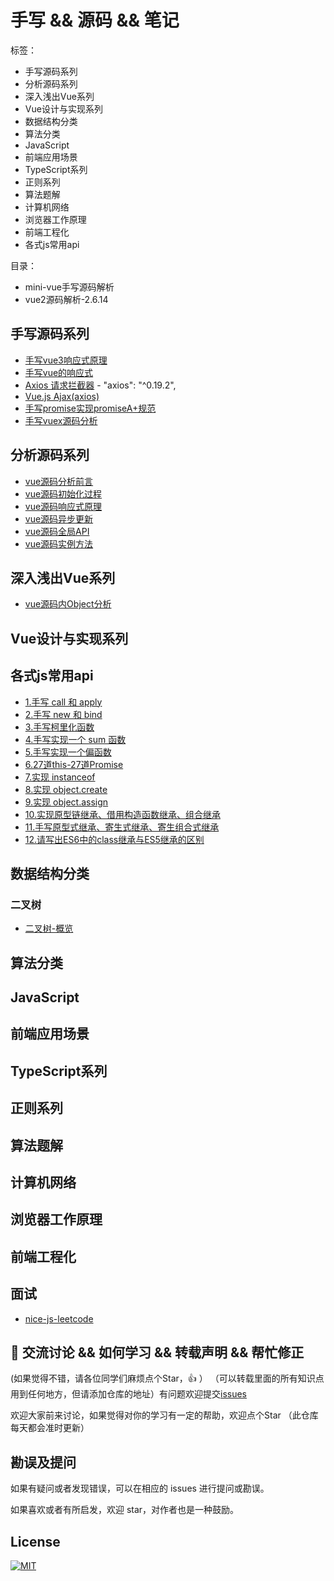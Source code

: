 # 手写 && 源码 && 笔记

标签：

- 手写源码系列
- 分析源码系列 
- 深入浅出Vue系列
- Vue设计与实现系列
- 数据结构分类
- 算法分类
- JavaScript
- 前端应用场景
- TypeScript系列
- 正则系列
- 算法题解
- 计算机网络
- 浏览器工作原理
- 前端工程化
- 各式js常用api

目录：

- mini-vue手写源码解析
- vue2源码解析-2.6.14

## 手写源码系列

- [手写vue3响应式原理](./vue3/index.md)
- [手写vue的响应式](./vue2/index.md)
- [Axios 请求拦截器](./Axios/index.md) - "axios": "^0.19.2",
- [Vue.js Ajax(axios)](./Axios/axios.md)
- [手写promise实现promiseA+规范](./promise/src/index.md)
- [手写vuex源码分析](./vuex/index.md)

## 分析源码系列
 
- [vue源码分析前言](./vue/vue源码分析前言.md)
- [vue源码初始化过程](./vue/vue源码初始化过程.md)
- [vue源码响应式原理](./vue/vue源码响应式原理.md)
- [vue源码异步更新](./vue/vue源码异步更新.md)
- [vue源码全局API](./vue/vue源码全局API.md)
- [vue源码实例方法](./vue/vue源码实例方法.md)

## 深入浅出Vue系列

- [vue源码内Object分析](./vue-doc/Object.md)

## Vue设计与实现系列

## 各式js常用api

- [1.手写 call 和 apply](https://github.com/webVueBlog/mini-vue/issues/3)
- [2.手写 new 和 bind](https://github.com/webVueBlog/mini-vue/issues/4)
- [3.手写柯里化函数](https://github.com/webVueBlog/mini-vue/issues/5)
- [4.手写实现一个 sum 函数](https://github.com/webVueBlog/mini-vue/issues/6)
- [5.手写实现一个偏函数](https://github.com/webVueBlog/mini-vue/issues/7)
- [6.27道this-27道Promise](https://github.com/webVueBlog/mini-vue/issues/8)
- [7.实现 instanceof](https://github.com/webVueBlog/mini-vue/issues/9)
- [8.实现 object.create](https://github.com/webVueBlog/mini-vue/issues/10)
- [9.实现 object.assign]()
- [10.实现原型链继承、借用构造函数继承、组合继承]()
- [11.手写原型式继承、寄生式继承、寄生组合式继承]()
- [12.请写出ES6中的class继承与ES5继承的区别]()


## 数据结构分类

### 二叉树

- [二叉树-概览](https://github.com/webVueBlog/mini-vue/issues/1)

## 算法分类

## JavaScript

## 前端应用场景

## TypeScript系列

## 正则系列

## 算法题解

## 计算机网络

## 浏览器工作原理

## 前端工程化

## 面试















- [nice-js-leetcode](https://github.com/nice-people-frontend-community/nice-js-leetcode)

## 🐤 交流讨论 && 如何学习 && 转载声明 && 帮忙修正

(如果觉得不错，请各位同学们麻烦点个Star，👍 ） （可以转载里面的所有知识点用到任何地方，但请添加仓库的地址）有问题欢迎提交[issues](https://github.com/webVueBlog/mini-vue/issues)

欢迎大家前来讨论，如果觉得对你的学习有一定的帮助，欢迎点个Star （此仓库每天都会准时更新）

## 勘误及提问

如果有疑问或者发现错误，可以在相应的 issues 进行提问或勘误。

如果喜欢或者有所启发，欢迎 star，对作者也是一种鼓励。

## License
[![MIT](http://api.haizlin.cn/api?mod=interview&ctr=issues&act=generateSVG&type=a.svg)](https://github.com/webVueBlog/interview-answe)
